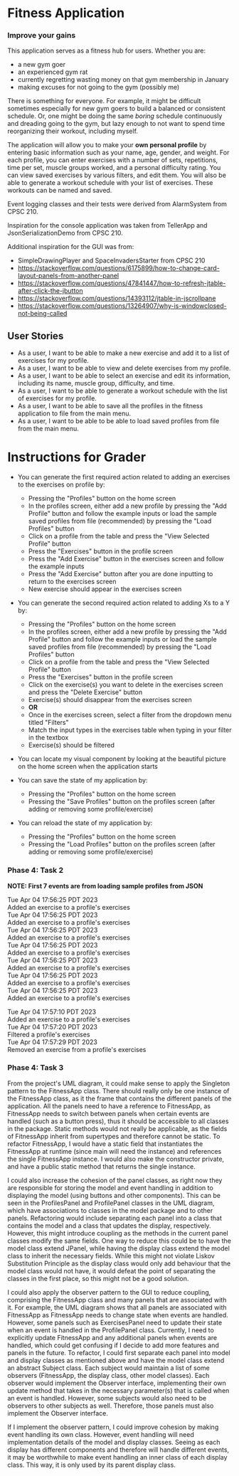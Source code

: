 # Fitness Application

###  Improve your gains
This application serves as a fitness hub for users. Whether you are:

- a new gym goer
- an experienced gym rat
- currently regretting wasting money on that gym membership in January
- making excuses for not going to the gym (possibly me)

There is something for everyone. For example, it might be difficult sometimes especially for new gym goers to
build a balanced or consistent schedule. Or, one might be doing the same *boring* schedule
continuously and dreading going to the gym, but lazy enough to not want to spend time reorganizing their workout,
including myself.

The application will allow you to make your **own personal profile** by entering basic information such as your name,
age, gender, and weight. For each profile, you can enter exercises with a number of sets,
repetitions, time per set, muscle groups worked, and a personal difficulty rating. 
You can view saved exercises by various filters, and edit them.
You will also be able to generate a workout schedule with your list of exercises. 
These workouts can be named and saved.

Event logging classes and their tests were derived from AlarmSystem from CPSC 210.

Inspiration for the console application was taken from TellerApp and JsonSerializationDemo from CPSC 210.

Additional inspiration for the GUI was from:
- SimpleDrawingPlayer and SpaceInvadersStarter from CPSC 210
- https://stackoverflow.com/questions/6175899/how-to-change-card-layout-panels-from-another-panel
- https://stackoverflow.com/questions/47841447/how-to-refresh-jtable-after-click-the-jbutton
- https://stackoverflow.com/questions/14393112/jtable-in-jscrollpane
- https://stackoverflow.com/questions/13264907/why-is-windowclosed-not-being-called

## User Stories
- As a user, I want to be able to make a new exercise and add it to a list of exercises for my profile.
- As a user, I want to be able to view and delete exercises from my profile.
- As a user, I want to be able to select an exercise and edit its information,
  including its name, muscle group, difficulty, and time.
- As a user, I want to be able to generate a workout schedule with the list of exercises for my profile.
- As a user, I want to be able to save all the profiles in the fitness application to file from the main menu.
- As a user, I want to be able to be able to load saved profiles from file from the main menu.

# Instructions for Grader

- You can generate the first required action related to adding an exercises to the exercises on profile by:
  - Pressing the "Profiles" button on the home screen
  - In the profiles screen, either add a new profile by pressing the "Add Profile" button and follow the example inputs or
  load the sample saved profiles from file (recommended) by pressing the "Load Profiles" button
  - Click on a profile from the table and press the "View Selected Profile" button
  - Press the "Exercises" button in the profile screen
  - Press the "Add Exercise" button in the exercises screen and follow the example inputs
  - Press the "Add Exercise" button after you are done inputting to return to the exercises screen
  - New exercise should appear in the exercises screen
  
- You can generate the second required action related to adding Xs to a Y by:
  - Pressing the "Profiles" button on the home screen
  - In the profiles screen, either add a new profile by pressing the "Add Profile" button and follow the example inputs or
    load the sample saved profiles from file (recommended) by pressing the "Load Profiles" button
  - Click on a profile from the table and press the "View Selected Profile" button
  - Press the "Exercises" button in the profile screen
  - Click on the exercise(s) you want to delete in the exercises screen and press the "Delete Exercise" button
  - Exercise(s) should disappear from the exercises screen
  - **OR**
  - Once in the exercises screen, select a filter from the dropdown menu titled "Filters"
  - Match the input types in the exercises table when typing in your filter in the textbox
  - Exercise(s) should be filtered

- You can locate my visual component by looking at the beautiful picture on the home screen when the application starts

- You can save the state of my application by:
  - Pressing the "Profiles" button on the home screen
  - Pressing the "Save Profiles" button on the profiles screen (after adding or removing some profile/exercise)

- You can reload the state of my application by:
  - Pressing the "Profiles" button on the home screen
  - Pressing the "Load Profiles" button on the profiles screen (after adding or removing some profile/exercise)

### Phase 4: Task 2
**NOTE: First 7 events are from loading sample profiles from JSON** 

Tue Apr 04 17:56:25 PDT 2023 \
Added an exercise to a profile's exercises \
Tue Apr 04 17:56:25 PDT 2023 \
Added an exercise to a profile's exercises \
Tue Apr 04 17:56:25 PDT 2023 \
Added an exercise to a profile's exercises \
Tue Apr 04 17:56:25 PDT 2023 \
Added an exercise to a profile's exercises \
Tue Apr 04 17:56:25 PDT 2023 \
Added an exercise to a profile's exercises \
Tue Apr 04 17:56:25 PDT 2023 \
Added an exercise to a profile's exercises \
Tue Apr 04 17:56:25 PDT 2023 \
Added an exercise to a profile's exercises

Tue Apr 04 17:57:10 PDT 2023 \
Added an exercise to a profile's exercises \
Tue Apr 04 17:57:20 PDT 2023 \
Filtered a profile's exercises \
Tue Apr 04 17:57:29 PDT 2023 \
Removed an exercise from a profile's exercises

### Phase 4: Task 3
From the project's UML diagram, it could make sense to apply the Singleton pattern to the FitnessApp class.
There should really only be one instance of the FitnessApp class, as it the frame that contains the different panels
of the application. All the panels need to have a reference to FitnessApp, as FitnessApp needs to switch between panels
when certain events are handled (such as a button press), thus it should be accessible to all classes in the package.
Static methods would not really be applicable, as the fields of FitnessApp inherit from supertypes
and therefore cannot be static. To refactor FitnessApp,
I would have a static field that instantiates the FitnessApp at runtime (since main will need the instance)
and references the single FitnessApp instance. I would also make the constructor private,
and have a public static method that returns the single instance.

I could also increase the cohesion of the panel classes, as right now they are responsible for storing the model
and event handling in addition to displaying the model (using buttons and other components). This can be seen in
the ProfilesPanel and ProfilePanel classes in the UML diagram, which have associations to classes in the model package
and to other panels. Refactoring would include separating each panel into a class that contains the model and a
class that updates the display, respectively. However, this might introduce coupling as the methods in the
current panel classes modify the same fields. One way to reduce this could be to have the model class extend JPanel, 
while having the display class extend the model class to inherit the necessary fields. 
While this might not violate Liskov Substitution Principle as the display class would only add
behaviour that the model class would not have, it would defeat the point of separating the classes in the first place, 
so this might not be a good solution.

I could also apply the observer pattern to the GUI to reduce coupling, comprising the FitnessApp class
and many panels that are associated with it. For example, the UML diagram shows that all panels are associated with 
FitnessApp as FitnessApp needs to change state when events are handled. However, some panels such as
ExercisesPanel need to update their state when an event is handled in the ProfilePanel class. Currently, I need
to explicitly update FitnessApp and any additional panels when events are handled, which could get confusing if I decide
to add more features and panels in the future. To refactor, I could first separate each panel into
model and display classes as mentioned above and have the model class extend an abstract Subject class.
Each subject would maintain a list of some observers (FitnessApp, the display class, other model classes).
Each observer would implement the Observer interface, implementing their own update method that takes in the necessary
parameter(s) that is called when an event is handled. However, some subjects would also need to be observers to other 
subjects as well. Therefore, those panels must also implement the Observer interface.

If I implement the observer pattern, I could improve cohesion by making event handling its own class. 
However, event handling will need implementation details of the model and display classes.
Seeing as each display has different components and therefore will handle different events,
it may be worthwhile to make event handling an inner class of each display class. This way, it is only used by its
parent display class.